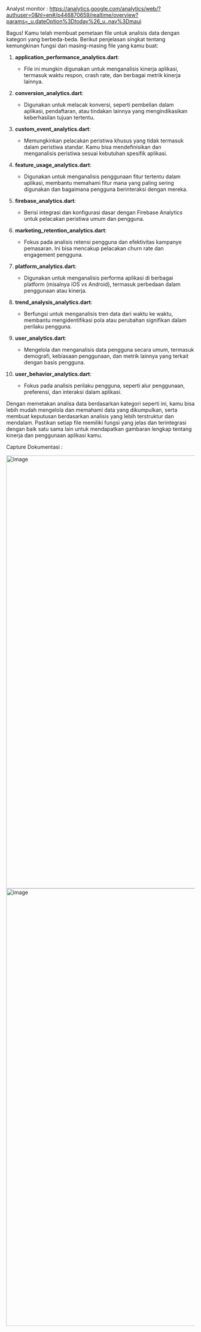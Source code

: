 Analyst monitor : https://analytics.google.com/analytics/web/?authuser=0&hl=en#/p446870659/realtime/overview?params=_u.dateOption%3Dtoday%26_u..nav%3Dmaui

Bagus! Kamu telah membuat pemetaan file untuk analisis data dengan kategori yang berbeda-beda. Berikut penjelasan singkat tentang kemungkinan fungsi dari masing-masing file yang kamu buat:

1. **application_performance_analytics.dart**:
   - File ini mungkin digunakan untuk menganalisis kinerja aplikasi, termasuk waktu respon, crash rate, dan berbagai metrik kinerja lainnya.

2. **conversion_analytics.dart**:
   - Digunakan untuk melacak konversi, seperti pembelian dalam aplikasi, pendaftaran, atau tindakan lainnya yang mengindikasikan keberhasilan tujuan tertentu.

3. **custom_event_analytics.dart**:
   - Memungkinkan pelacakan peristiwa khusus yang tidak termasuk dalam peristiwa standar. Kamu bisa mendefinisikan dan menganalisis peristiwa sesuai kebutuhan spesifik aplikasi.

4. **feature_usage_analytics.dart**:
   - Digunakan untuk menganalisis penggunaan fitur tertentu dalam aplikasi, membantu memahami fitur mana yang paling sering digunakan dan bagaimana pengguna berinteraksi dengan mereka.

5. **firebase_analytics.dart**:
   - Berisi integrasi dan konfigurasi dasar dengan Firebase Analytics untuk pelacakan peristiwa umum dan pengguna.

6. **marketing_retention_analytics.dart**:
   - Fokus pada analisis retensi pengguna dan efektivitas kampanye pemasaran. Ini bisa mencakup pelacakan churn rate dan engagement pengguna.

7. **platform_analytics.dart**:
   - Digunakan untuk menganalisis performa aplikasi di berbagai platform (misalnya iOS vs Android), termasuk perbedaan dalam penggunaan atau kinerja.

8. **trend_analysis_analytics.dart**:
   - Berfungsi untuk menganalisis tren data dari waktu ke waktu, membantu mengidentifikasi pola atau perubahan signifikan dalam perilaku pengguna.

9. **user_analytics.dart**:
   - Mengelola dan menganalisis data pengguna secara umum, termasuk demografi, kebiasaan penggunaan, dan metrik lainnya yang terkait dengan basis pengguna.

10. **user_behavior_analytics.dart**:
    - Fokus pada analisis perilaku pengguna, seperti alur penggunaan, preferensi, dan interaksi dalam aplikasi.

Dengan memetakan analisa data berdasarkan kategori seperti ini, kamu bisa lebih mudah mengelola dan memahami data yang dikumpulkan, serta membuat keputusan berdasarkan analisis yang lebih terstruktur dan mendalam. Pastikan setiap file memiliki fungsi yang jelas dan terintegrasi dengan baik satu sama lain untuk mendapatkan gambaran lengkap tentang kinerja dan penggunaan aplikasi kamu.


Capture Dokumentasi :

<img width="1158" alt="image" src="https://github.com/roiskhoiron/mobile_analythics_projectile/assets/28525341/50248d50-3955-49db-9157-4b7b0e9d7fec">

<img width="1170" alt="image" src="https://github.com/roiskhoiron/mobile_analythics_projectile/assets/28525341/6762592b-0ac3-4f0c-b6e0-a864b3930398">


